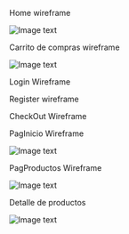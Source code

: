Home wireframe

![Image text](https://github.com/Ramapascual/Grupo_4_Trabajo_Final/blob/main/documentos/dise%C3%B1o/Home%20wireframe.png)


Carrito de compras wireframe

![Image text](https://github.com/Ramapascual/Grupo_4_Trabajo_Final/blob/main/documentos/dise%C3%B1o/carrito%20de%20compras%20wirefram.png)



Login Wireframe



Register wireframe



CheckOut Wireframe



PagInicio Wireframe 

![Image text]()

PagProductos Wireframe

![Image text]()



Detalle de productos

![Image text]()




